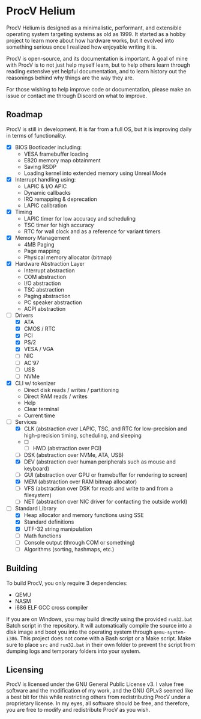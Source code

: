 # ProcV Helium

ProcV Helium is designed as a minimalistic, performant, and extensible operating system targeting systems as old as 1999. It started as a hobby project to learn more about how hardware works, but it evolved into something serious once I realized how enjoyable writing it is.

ProcV is open-source, and its documentation is important. A goal of mine with ProcV is to not just help myself learn, but to help others learn through reading extensive yet helpful documentation, and to learn history out the reasonings behind why things are the way they are.

For those wishing to help improve code or documentation, please make an issue or contact me through Discord on what to improve.

## Roadmap
ProcV is still in development. It is far from a full OS, but it is improving daily in terms of functionality.

- [X] BIOS Bootloader including:
  - VESA framebuffer loading
  - E820 memory map obtainment
  - Saving RSDP
  - Loading kernel into extended memory using Unreal Mode
- [X] Interrupt handling using:
  - LAPIC & I/O APIC
  - Dynamic callbacks
  - IRQ remapping & deprecation
  - LAPIC calibration
- [X] Timing
  - LAPIC timer for low accuracy and scheduling
  - TSC timer for high accuracy
  - RTC for wall clock and as a reference for variant timers
- [X] Memory Management
  - 4MB Paging
  - Page mapping
  - Physical memory allocator (bitmap)
- [X] Hardware Abstraction Layer
  - Interrupt abstraction
  - COM abstraction
  - I/O abstraction
  - TSC abstraction
  - Paging abstraction
  - PC speaker abstraction
  - ACPI abstraction
- [ ] Drivers
  - [X] ATA
  - [X] CMOS / RTC
  - [X] PCI
  - [X] PS/2
  - [X] VESA / VGA
  - [ ] NIC
  - [ ] AC'97
  - [ ] USB
  - [ ] NVMe
- [X] CLI w/ tokenizer
  - Direct disk reads / writes / partitioning
  - Direct RAM reads / writes
  - Help
  - Clear terminal
  - Current time
- [ ] Services
  - [X] CLK (abstraction over LAPIC, TSC, and RTC for low-precision and high-precision timing, scheduling, and sleeping
  - [ ] - [ ] HWD (abstraction over PCI)
  - [ ] DSK (abstraction over NVMe, ATA, USB)
  - [X] DEV (abstraction over human peripherals such as mouse and keyboard)
  - [ ] GUI (abstraction over GPU or framebuffer for rendering to screen)
  - [X] MEM (abstraction over RAM bitmap allocator)
  - [ ] VFS (abstraction over DSK for reads and write to and from a filesystem)
  - [ ] NET (abstraction over NIC driver for contacting the outside world)
- [ ] Standard Library
  - [X] Heap allocator and memory functions using SSE
  - [X] Standard definitions
  - [X] UTF-32 string manipulation
  - [ ] Math functions
  - [ ] Console output (through COM or something)
  - [ ] Algorithms (sorting, hashmaps, etc.)

## Building

To build ProcV, you only require 3 dependencies:
 - QEMU
 - NASM
 - i686 ELF GCC cross compiler

If you are on Windows, you may build directly using the provided `run32.bat` Batch script in the repository. It will automatically compile the source into a disk image and boot you into the operating system through `qemu-system-i386`. This project does not come with a Bash script or a Make script.
Make sure to place `src` and `run32.bat` in their own folder to prevent the script from dumping logs and temporary folders into your system.

## Licensing

ProcV is licensed under the GNU General Public License v3. I value free software and the modification of my work, and the GNU GPLv3 seemed like a best bit for this while restricting others from redistributing ProcV
under a proprietary license. In my eyes, all software should be free, and therefore, you are free to modify and redistribute ProcV as you wish.
